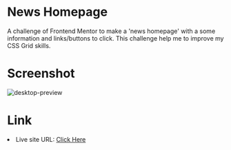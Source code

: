<h1>News Homepage</h1>
A challenge of Frontend Mentor to make a 'news homepage' with a some information and links/buttons to click. This challenge help me to improve my CSS Grid skills.

<h1>Screenshot</h1>

![desktop-preview](https://github.com/diogo-s4ntos/News-Homepage/assets/117995697/9ffab4a8-3d64-4fc5-8b2d-177554a4e04d)

<h1>Link</h1>
<li>Live site URL: <a href="https://diogo-s4ntos.github.io/News-Homepage/">Click Here</a></li>
